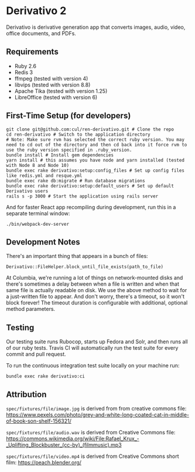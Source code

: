 # Derivativo 2

Derivativo is derivative generation app that converts images, audio, video, office documents, and PDFs.

## Requirements

- Ruby 2.6
- Redis 3
- ffmpeg (tested with version 4)
- libvips (tested with version 8.8)
- Apache Tika (tested with version 1.25)
- LibreOffice (tested with version 6)

## First-Time Setup (for developers)

```
git clone git@github.com:cul/ren-derivativo.git # Clone the repo
cd ren-derivativo # Switch to the application directory
# Note: Make sure rvm has selected the correct ruby version. You may need to cd out of the directory and then cd back into it force rvm to use the ruby version specified in .ruby_version.
bundle install # Install gem dependencies
yarn install # this assumes you have node and yarn installed (tested with Node 8 and Node 10)
bundle exec rake derivativo:setup:config_files # Set up config files like redis.yml and resque.yml
bundle exec rake db:migrate # Run database migrations
bundle exec rake derivativo:setup:default_users # Set up default Derivativo users
rails s -p 3000 # Start the application using rails server
```
And for faster React app recompiling during development, run this in a separate terminal window:

```
./bin/webpack-dev-server
```

## Development Notes

There's an important thing that appears in a bunch of files:
```
Derivativo::FileHelper.block_until_file_exists(path_to_file)
```
At Columbia, we're running a lot of things on network-mounted disks and there's sometimes a delay between when a file is written and when that same file is actually readable on disk.  We use the above method to wait for a just-written file to appear. And don't worry, there's a timeout, so it won't block forever!  The timeout duration is configurable with additional, optional method parameters.

## Testing
Our testing suite runs Rubocop, starts up Fedora and Solr, and then runs all of our ruby tests. Travis CI will automatically run the test suite for every commit and pull request.

To run the continuous integration test suite locally on your machine run:
```
bundle exec rake derivativo:ci
```

## Attribution

`spec/fixtures/file/image.jpg` is derived from from creative commons file: https://www.pexels.com/photo/grey-and-white-long-coated-cat-in-middle-of-book-son-shelf-156321/

`spec/fixtures/file/audio.wav` is derived from Creative Commons file: https://commons.wikimedia.org/wiki/File:Rafael_Krux_-_Uplifting_Blockbuster_(cc-by)_(filmmusic).mp3

`spec/fixtures/file/video.mp4` is derived from Creative Commons short film: https://peach.blender.org/
